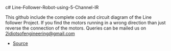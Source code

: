 c# Line-Follower-Robot-using-5-Channel-IR

This github include the complete code and circuit diagram of the Line follower Project.
If you find the motors running in a wrong direction than just reverse the connection of the motors.
Queries can be mailed us on 2idiotsofengineering@gmail.com

- [Source](https://github.com/himanshus2847/Line-Follower-Robot-using-5-Channel-IR)
